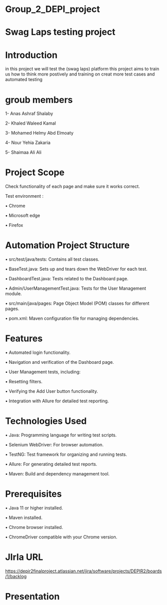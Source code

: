 # Group_2_DEPI_project
# Swag Laps testing project
# Introduction
in this project we will test the (swag laps) platform this project aims to train us how to think more postively and training on creat more test cases and automated testing
# groub members
1- Anas Ashraf Shalaby

2- Khaled Waleed Kamal

3- Mohamed Helmy Abd Elmoaty

4- Nour Yehia Zakaria

5- Shaimaa Ali Ali

# Project Scope 
Check functionality of each page and make sure it works correct.

Test environment :

• Chrome

• Microsoft edge

• Firefox


# Automation Project Structure

• src/test/java/tests: Contains all test classes.

• BaseTest.java: Sets up and tears down the WebDriver for each test.

• DashboardTest.java: Tests related to the Dashboard page.

• Admin/UserManagementTest.java: Tests for the User Management module.

• src/main/java/pages: Page Object Model (POM) classes for different pages.

• pom.xml: Maven configuration file for managing dependencies.

# Features

• Automated login functionality.

• Navigation and verification of the Dashboard page.

• User Management tests, including:

• Resetting filters.

• Verifying the Add User button functionality.

• Integration with Allure for detailed test reporting.

# Technologies Used

• Java: Programming language for writing test scripts.

• Selenium WebDriver: For browser automation.

• TestNG: Test framework for organizing and running tests.

• Allure: For generating detailed test reports.

• Maven: Build and dependency management tool.

# Prerequisites

• Java 11 or higher installed.

• Maven installed.

• Chrome browser installed.

• ChromeDriver compatible with your Chrome version.

# JIrla URL

https://depir2finalproject.atlassian.net/jira/software/projects/DEPIR2/boards/1/backlog

# Presentation

